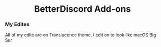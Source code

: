 <h1 align=center> BetterDiscord Add-ons</h1> 

### My Edites

All of my edite are on Translucence theme, I edit on to look like macOS Big Sur


